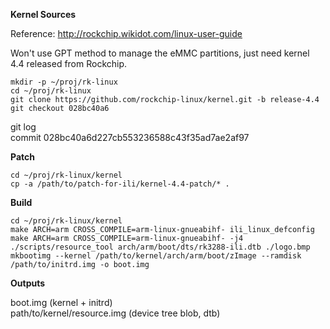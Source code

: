 **Kernel Sources**  
  
  Reference: <http://rockchip.wikidot.com/linux-user-guide>  
  
  Won't use GPT method to manage the eMMC partitions, just need kernel 4.4 released from Rockchip.  
  
  `mkdir -p ~/proj/rk-linux`  
  `cd ~/proj/rk-linux`  
  `git clone https://github.com/rockchip-linux/kernel.git -b release-4.4`  
  `git checkout 028bc40a6`  

  git log  
  commit 028bc40a6d227cb553236588c43f35ad7ae2af97  
  
**Patch**  
  
  `cd ~/proj/rk-linux/kernel`  
  `cp -a /path/to/patch-for-ili/kernel-4.4-patch/* .`  
  
**Build**  
  
  `cd ~/proj/rk-linux/kernel`  
  `make ARCH=arm CROSS_COMPILE=arm-linux-gnueabihf- ili_linux_defconfig`  
  `make ARCH=arm CROSS_COMPILE=arm-linux-gnueabihf- -j4`  
  `./scripts/resource_tool arch/arm/boot/dts/rk3288-ili.dtb ./logo.bmp`  
  `mkbootimg --kernel /path/to/kernel/arch/arm/boot/zImage --ramdisk /path/to/initrd.img -o boot.img`  
  
**Outputs**  
  
  boot.img  (kernel + initrd)  
  path/to/kernel/resource.img  (device tree blob, dtb)  
  
